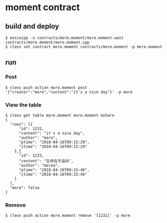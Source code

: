 # moment contract
## build and deploy
```shell
$ eosiocpp -o contracts/more.moment/more.moment.wast contracts/more.moment/more.moment.cpp
$ cleos set contract more.moment contracts/more.moment -p more.moment
```
## run
### Post
```shell
$ cleos push action more.moment post '{"creator":"more","content":"it's a nice day"}' -p more
```
### View the table
```shell
$ cleos get table more.moment more.moment mshare
{
  "rows": [{
      "id": 1232,
      "content": "it's a nice day",
      "author": "more",
      "ptime": "2018-04-16T09:15:29",
      "itime": "2018-04-16T09:15:29"
    },{
      "id": 1233,
      "content": "生命在于运动",
      "author": "morea",
      "ptime": "2018-04-16T09:15:46",
      "itime": "2018-04-16T09:15:46"
    }
  ],
  "more": false
}
```
### Remove
```shell
$ cleos push action more.moment remove '[1232]' -p more
```